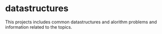 # datastructures

This projects includes common datastructures and alorithm problems and information related to the topics.
